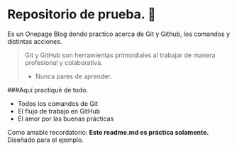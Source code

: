 # Repositorio de prueba. 💓
Es un Onepage Blog donde practico acerca de Git y Github, los comandos y distintas acciones.

> Git y GitHub son herramientas primordiales al trabajar de manera profesional y colaborativa.
> - Nunca pares de aprender.

###Aquí practiqué de todo.
* Todos los comandos de Git
* El flujo de trabajo en GitHub
* El amor por las buenas prácticas

Como amable recordatorio: **Este readme.md es práctica solamente.** Diseñado para el ejemplo.